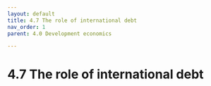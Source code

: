 ```yaml
---
layout: default
title: 4.7 The role of international debt
nav_order: 1
parent: 4.0 Development economics

---
```


# 4.7 The role of international debt

